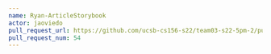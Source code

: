```yaml
---
name: Ryan-ArticleStorybook
actor: jaoviedo
pull_request_url: https://github.com/ucsb-cs156-s22/team03-s22-5pm-2/pull/54
pull_request_num: 54
---
```

